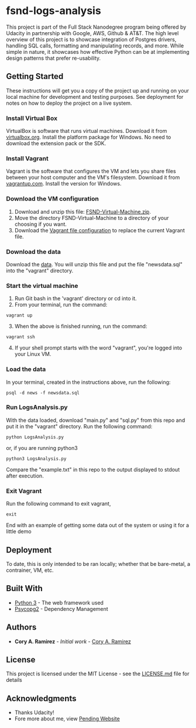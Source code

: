 # fsnd-logs-analysis

This project is part of the Full Stack Nanodegree program being offered by Udacity in partnership with Google, AWS, Github & AT&T.  The high level overview of this project is to showcase integration of Postgres drivers,
handling SQL calls, formatting and manipulating records, and more.  While simple in nature, it showcases how effective Python can be at implementing design patterns that prefer re-usability.

## Getting Started

These instructions will get you a copy of the project up and running on your local machine for development and testing purposes. See deployment for notes on how to deploy the project on a live system.

### Install Virtual Box
VirtualBox is software that runs virtual machines. Download it from [virtualbox.org](https://www.virtualbox.org/wiki/Download_Old_Builds_5_1). Install the platform package for Windows. No need to download the extension pack or the SDK.

### Install Vagrant
Vagrant is the software that configures the VM and lets you share files between your host computer and the VM's filesystem. Download it from [vagrantup.com](https://www.vagrantup.com/downloads.html). Install the version for Windows.

### Download the VM configuration
1. Download and unzip this file: [FSND-Virtual-Machine.zip](https://s3.amazonaws.com/video.udacity-data.com/topher/2018/April/5acfbfa3_fsnd-virtual-machine/fsnd-virtual-machine.zip).
2. Move the directory FSND-Virtual-Machine to a directory of your choosing if you want.
3. Download the [Vagrant file configuration](https://s3.amazonaws.com/video.udacity-data.com/topher/2019/March/5c7ebe7a_vagrant-configuration-windows/vagrant-configuration-windows.zip) to replace the current Vagrant file.

### Download the data
Download the [data](https://d17h27t6h515a5.cloudfront.net/topher/2016/August/57b5f748_newsdata/newsdata.zip). You will unzip this file and put the file "newsdata.sql" into the "vagrant" directory.

### Start the virtual machine
1. Run Git bash in the 'vagrant' directory or cd into it.
2. From your terminal, run the command:
```
vagrant up
```
3. When the above is finished running, run the command:
```
vagrant ssh
```
4. If your shell prompt starts with the word "vagrant", you're logged into your Linux VM.

### Load the data
In your terminal, created in the instructions above, run the following:
```
psql -d news -f newsdata.sql
```
 ### Run LogsAnalysis.py
 With the data loaded, download "main.py" and "sql.py" from this repo and put it in the "vagrant" directory. Run the following command:
 ```
 python LogsAnalysis.py
 ```
 or, if you are running python3
 ```
 python3 LogsAnalysis.py
 ```
 Compare the "example.txt" in this repo to the output displayed to stdout after execution.
 
 ### Exit Vagrant
 Run the following command to exit vagrant,
 ```
 exit
 ```

End with an example of getting some data out of the system or using it for a little demo

## Deployment

To date, this is only intended to be ran locally; whether that be bare-metal, a contrainer, VM, etc.

## Built With

* [Python 3](https://docs.python.org/3/) - The web framework used
* [Psycopg2](http://initd.org/psycopg/docs/) - Dependency Management

## Authors

* **Cory A. Ramirez** - *Initial work* - [Cory A. Ramirez](https://github.com/CoryARamirez)

## License

This project is licensed under the MIT License - see the [LICENSE.md](LICENSE.md) file for details

## Acknowledgments

* Thanks Udacity!
* Fore more about me, view [Pending Website](www.google.com)
